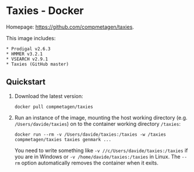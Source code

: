 # Taxies - Docker

Homepage: https://github.com/compmetagen/taxies.

This image includes:

    * Prodigal v2.6.3
    * HMMER v3.2.1
    * VSEARCH v2.9.1
    * Taxies (GitHub master)

## Quickstart

1. Download the latest version:

    `docker pull compmetagen/taxies`

2. Run an instance of the image, mounting the host working directory
    (e.g. ``/Users/davide/taxies``) on to the container working directory
    ``/taxies``:

    `docker run --rm -v /Users/davide/taxies:/taxies -w /taxies compmetagen/taxies taxies genmark ...`
    
    You need to write something like ``-v //c/Users/davide/taxies:/taxies`` if
    you are in Windows or ``-v /home/davide/taxies:/taxies`` in Linux. The
    ``--rm`` option automatically removes the container when it exits.
